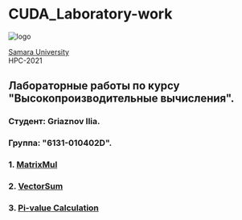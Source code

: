 # CUDA_Laboratory-work 
![logo](https://ssau.ru/pagefiles/of_docs/Firm%20blocks_left-gorizont_naimenovanie_Rus.png)

[Samara University](https://ssau.ru/) <br/>
HPC-2021
## Лабораторные работы по курсу "Высокопроизводительные вычисления".
### Студент: Griaznov Ilia.
### Группа: "6131-010402D".

### 1. [MatrixMul](https://github.com/Dark-MonkGI/Laboratory-work/tree/main/0.%20MatrixMul)
### 2. [VectorSum](https://github.com/Dark-MonkGI/Laboratory-work/tree/main/1.%20VectorSum)
### 3. [Pi-value Calculation](https://github.com/Dark-MonkGI/Laboratory-work/tree/main/2.%20Pi-value%20Calculation)



 
